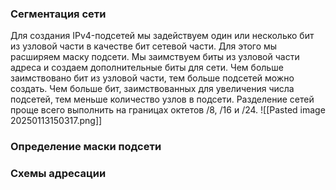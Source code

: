 
### Сегментация сети
Для создания IPv4-подсетей мы задействуем один или несколько бит из узловой части в качестве бит сетевой части. Для этого мы расширяем маску подсети. Мы заимствуем биты из узловой части адреса и создаем дополнительные биты для сети. Чем больше заимствовано бит из узловой части, тем больше подсетей можно создать. Чем больше бит, заимствованных для увеличения числа подсетей, тем меньше количество узлов в подсети.
Разделение сетей проще всего выполнить на границах октетов /8, /16 и /24.
![[Pasted image 20250113150317.png]]
### Определение маски подсети

### Схемы адресации

